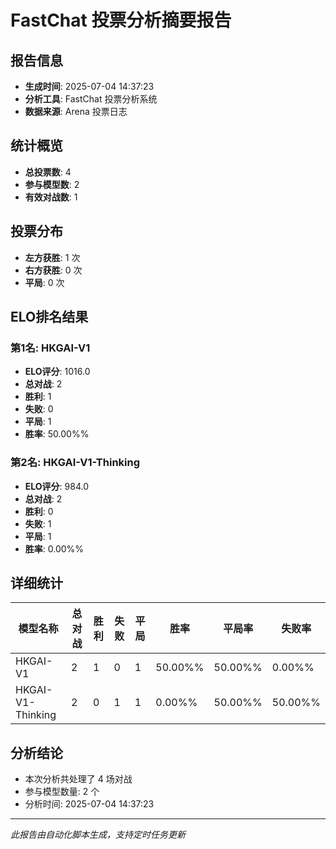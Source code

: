 # FastChat 投票分析摘要报告

## 报告信息
- **生成时间**: 2025-07-04 14:37:23
- **分析工具**: FastChat 投票分析系统
- **数据来源**: Arena 投票日志

## 统计概览
- **总投票数**: 4
- **参与模型数**: 2
- **有效对战数**: 1

## 投票分布
- **左方获胜**: 1 次
- **右方获胜**: 0 次
- **平局**: 0 次

## ELO排名结果
### 第1名: HKGAI-V1
- **ELO评分**: 1016.0
- **总对战**: 2
- **胜利**: 1
- **失败**: 0
- **平局**: 1
- **胜率**: 50.00%%

### 第2名: HKGAI-V1-Thinking
- **ELO评分**: 984.0
- **总对战**: 2
- **胜利**: 0
- **失败**: 1
- **平局**: 1
- **胜率**: 0.00%%

## 详细统计

| 模型名称 | 总对战 | 胜利 | 失败 | 平局 | 胜率 | 平局率 | 失败率 |
|---------|--------|------|------|------|------|--------|--------|
| HKGAI-V1 | 2 | 1 | 0 | 1 | 50.00%% | 50.00%% | 0.00%% |
| HKGAI-V1-Thinking | 2 | 0 | 1 | 1 | 0.00%% | 50.00%% | 50.00%% |

## 分析结论
- 本次分析共处理了 4 场对战
- 参与模型数量: 2 个
- 分析时间: 2025-07-04 14:37:23

---
*此报告由自动化脚本生成，支持定时任务更新*
